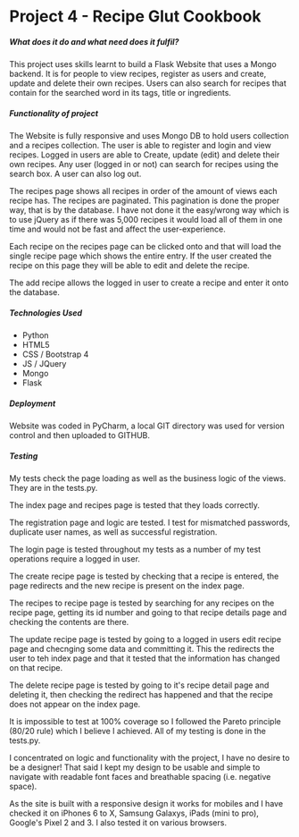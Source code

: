 # Project 4 - Recipe Glut Cookbook

##### What does it do and what need does it fulfil?
This project uses skills learnt to build a Flask Website that uses a Mongo backend. It is for people to view recipes, register as users and create, update and delete their own recipes. Users can also search for recipes that contain for the searched word in its tags, title or ingredients.

##### Functionality of project
The Website is fully responsive and uses Mongo DB to hold users collection and a recipes collection. The user is able to register and login and view recipes. Logged in users are able to Create, update (edit) and delete their own recipes. Any user (logged in or not) can search for recipes using the search box. A user can also log out.   

The recipes page shows all recipes in order of the amount of views each recipe has. The recipes are paginated.  This pagination is done the proper way, that is by the database. I have not done it the easy/wrong way which is to use jQuery as if there was 5,000 recipes it would load all of them in one time and would not be fast and affect the user-experience. 
  
Each recipe on the recipes page can be clicked onto and that will load the single recipe page which shows the entire entry. If the user created the recipe on this page they will be able to edit and delete the recipe. 

The add recipe allows the logged in user to create a recipe and enter it onto the database.

##### Technologies Used

- Python
- HTML5
- CSS / Bootstrap 4
- JS / JQuery
- Mongo
- Flask

##### Deployment

Website was coded in PyCharm, a local GIT directory was used for version control and then uploaded to GITHUB. 

##### Testing

My tests check the page loading as well as the business logic of the views. They are in the tests.py.

The index page and recipes page is tested that they loads correctly.

The registration page and logic are tested. I test for mismatched passwords, duplicate user names, as well as successful registration.

The login page is tested throughout my tests as a number of my test operations require a logged in user. 

The create recipe page is tested by checking that a recipe is entered, the page redirects and the new recipe is present on the index page.

The recipes to recipe page is tested by searching for any recipes on the recipe page, getting its id number and going to that recipe details page and checking the contents are there.  

The update recipe page is tested by going to a logged in users edit recipe page and checnging some data and committing it. This the redirects the user to teh index page and that it tested that the information has changed on that recipe. 
  
The delete recipe page is tested by going to it's recipe detail page and deleting it, then checking the redirect has happened and that the recipe does not appear on the index page.

It is impossible to test at 100% coverage so I followed the Pareto principle (80/20 rule) which I believe I achieved. All of my testing is done in the tests.py.

I concentrated on logic and functionality with the project, I have no desire to be a designer! That said I kept my design to be usable and simple to navigate with readable font faces and breathable spacing (i.e. negative space).  

As the site is built with a responsive design it works for mobiles and I have checked it on iPhones 6 to X, Samsung Galaxys, iPads (mini to pro), Google's Pixel 2 and 3. I also tested it on various browsers. 

